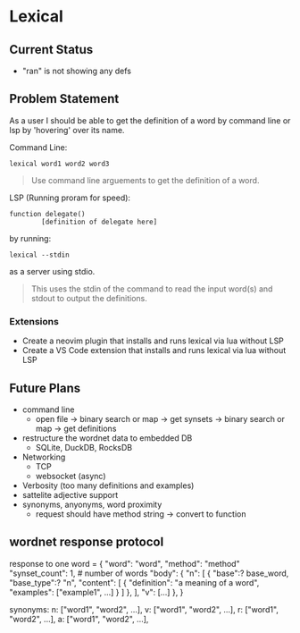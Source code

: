# Lexical

## Current Status
- "ran" is not showing any defs

## Problem Statement
As a user I should be able to get the definition of a word by command line or lsp by 'hovering' over its name.

Command Line:
```
lexical word1 word2 word3
```
> Use command line arguements to get the definition of a word.

LSP (Running proram for speed):
```
function delegate()
        [definition of delegate here]
```
by running:
```
lexical --stdin
```
as a server using stdio.
> This uses the stdin of the command to read the input word(s) and stdout to output the definitions.

### Extensions
- Create a neovim plugin that installs and runs lexical via lua without LSP
- Create a VS Code extension that installs and runs lexical via lua without LSP

## Future Plans
- command line
    - open file -> binary search or map -> get synsets -> binary search or map -> get definitions
- restructure the wordnet data to embedded DB
    - SQLite, DuckDB, RocksDB
- Networking
    - TCP
    - websocket (async)
- Verbosity (too many definitions and examples)
- sattelite adjective support
- synonyms, anyonyms, word proximity
    - request should have method string -> convert to function

## wordnet response protocol
response to one word = {
    "word": "word",
    "method": "method"
    "synset_count": 1, # number of words
    "body": {
        "n": [
            {
                "base":? base_word,
                "base_type":? "n",
                "content": [
                    {
                        "definition": "a meaning of a word",
                        "examples": ["example1", ...]
                    }
                ]
            },
        ],
        "v": [...]
    },
}

synonyms:
n: ["word1", "word2", ...],
v: ["word1", "word2", ...],
r: ["word1", "word2", ...],
a: ["word1", "word2", ...],

